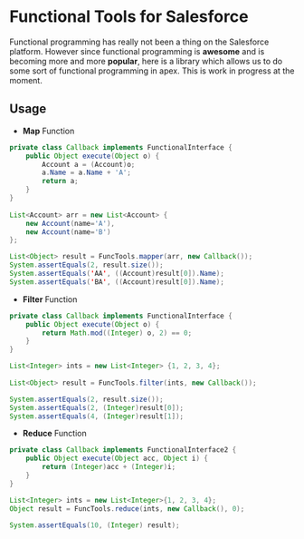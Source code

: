 # Functional Tools for Salesforce

Functional programming has really not been a thing on the Salesforce platform. However since functional programming is **awesome** and is becoming more and more **popular**, here is a library which allows us to do some sort of functional programming in apex. This is work in progress at the moment.

## Usage

* **Map** Function
```java
private class Callback implements FunctionalInterface {
    public Object execute(Object o) {
        Account a = (Account)o;
        a.Name = a.Name + 'A';
        return a;
    }
}
    
List<Account> arr = new List<Account> {
    new Account(name='A'), 
    new Account(name='B')
};

List<Object> result = FuncTools.mapper(arr, new Callback());       
System.assertEquals(2, result.size());
System.assertEquals('AA', ((Account)result[0]).Name);
System.assertEquals('BA', ((Account)result[0]).Name);

```

* **Filter** Function
```java
private class Callback implements FunctionalInterface {
    public Object execute(Object o) {
        return Math.mod((Integer) o, 2) == 0;
    }
}

List<Integer> ints = new List<Integer> {1, 2, 3, 4};
                
List<Object> result = FuncTools.filter(ints, new Callback());

System.assertEquals(2, result.size());
System.assertEquals(2, (Integer)result[0]);
System.assertEquals(4, (Integer)result[1]);
```

* **Reduce** Function
```java
private class Callback implements FunctionalInterface2 {
    public Object execute(Object acc, Object i) {
        return (Integer)acc + (Integer)i;
    }
}

List<Integer> ints = new List<Integer>{1, 2, 3, 4};
Object result = FuncTools.reduce(ints, new Callback(), 0);

System.assertEquals(10, (Integer) result);
```